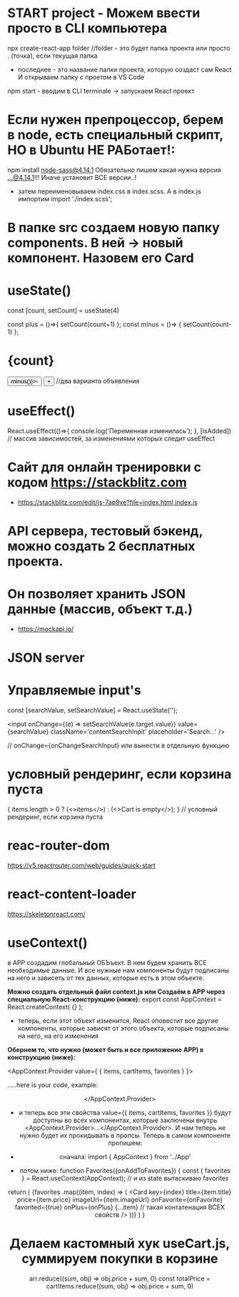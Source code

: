# START project - Можем ввести просто в CLI компьютера

npx create-react-app folder //folder - это будет папка проекта или просто . (точка), если текущая папка

- последнее - это название папки проекта, которую создаст сам React
  И открываем папку с проетом в VS Code

npm start - вводим в CLI terminale -> запускаем React проект

# Если нужен препроцессор, берем в node, есть специальный скрипт, НО в Ubuntu НЕ РАБотает!:

npm install node-sass@4.14.1 Обязательно пишем какая нужна версия ...@4.14.1!!! Иначе установит ВСЕ версии..!

- затем переименовываем index.css в index.scss. А в index.js импортим
  import './index.scss';

# В папке src создаем новую папку components. В ней -> новый компонент. Назовем его Card

# useState()

const [count, setCount] = useState(4)

const plus = ()=>{
setCount(count+1)
};
const minus = ()=> {
setCount(count-1)
};

  <h1>{count}</h1>
      <button onClick={()=>minus()}>-</button> 
      <button onClick={plus}>+</button> //два варианта объявления

# useEffect()

React.useEffect(()=>{
console.log('Переменная изменилась');
}, [isAdded]) // массив зависимостей, за изменениями которых следит useEffect

# Сайт для онлайн тренировки с кодом https://stackblitz.com
- https://stackblitz.com/edit/js-7ap9xe?file=index.html,index.js

# API сервера, тестовый бэкенд, можно создать 2 бесплатных проекта.
# Он позволяет хранить JSON данные (массив, объект т.д.)
- https://mockapi.io/

# JSON server

# Управляемые input's
const [searchValue, setSearchValue] = React.useState('');

<input
onChange={(e) => setSearchValue(e.target.value)}
value={searchValue}
className='contentSearchInpit'
placeholder='Search...'
/>

// onChange={onChangeSearchInput} или вынести в отдельную функцию

# условный рендеринг, если корзина пуста
{
  items.length > 0 ? (<>items</>) : (<>Cart is empty</>);
} 
 // условный рендеринг, если корзина пуста

 # reac-router-dom
https://v5.reactrouter.com/web/guides/quick-start

# react-content-loader
https://skeletonreact.com/

# useContext()
в АРР создадим глобальный ОБЪъект. В нем будем хранить ВСЕ необходимые данные. И все нужные
нам компоненты будут подписаны на него и зависеть от тех данных, которые есть в этом объекте. 

**Можно создать отдельный файл context.js или  Создаём в АРР через специальную React-конструкцию (ниже):**
 export const AppContext = React.createContext( {} );

 - теперь, если этот объект изменится, React оповестит все другие компоненты, которые зависят от этого объекта, которые подписаны на него, на его изменения

 **Обернем то, что нужно (может быть и все приложение АРР) в конструкцию (ниже):**

 <AppContext.Provider value={ { items, cartItems, favorites } }>

  .....here is your code, example:
    <Header />
    <Blog />

</AppContext.Provider>
- и теперь все эти свойства value={{ items, cartItems, favorites }} будут доступны во всех
компонентах, которые заключены внутрь <AppContext.Provider>...</AppContext.Provider>. И нам
теперь не нужно будет их прокидывать в пропсы. Теперь в самом компоненте пропишем:

 - сначала:
import { AppContext } from '../App'

 - потом ниже:
function Favorites({onAddToFavorites}) {
const { favorites } = React.useContext(AppContext);
 // и из state вытаскиваю favorites

  return (
    {favorites
      .map((item, index) => (
        <Card
        key={index}
        title={item.title}
        price={item.price}
        imageUrl={item.imageUrl}
        onFavorite={onFavorite}
        favorited={true}
        onPlus={onPlus}
        {...item} // такая контатенация ВСЕХ свойств
        />
      ))}
  )
 }

# Делаем кастомный хук useCart.js, суммируем покупки в корзине
arr.reduce((sum, obj) => obj.price + sum, 0)
const totalPrice = cartItems.reduce((sum, obj) => obj.price + sum, 0)


